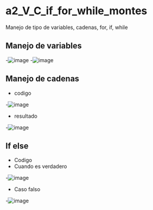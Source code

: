 # a2_V_C_if_for_while_montes
Manejo de tipo de variables, cadenas, for, if,  while
## Manejo de variables
-![image](https://github.com/user-attachments/assets/6c6d77d2-666d-4d5e-b0ca-f5258ba2173b)
-![image](https://github.com/user-attachments/assets/5841dc0c-8972-426e-af26-80263f5d5798)
## Manejo de cadenas
- codigo
  
-![image](https://github.com/user-attachments/assets/735fdfa5-0f94-40e0-a48f-892c96160125)
- resultado

-![image](https://github.com/user-attachments/assets/b54e4984-0104-4746-8a24-d192d70b1f66)

## If else
- Codigo
- Cuando es verdadero
  
-![image](https://github.com/user-attachments/assets/2eb88199-fb57-4c8a-af7c-fb6f65e881f2)
- Caso falso
  
-![image](https://github.com/user-attachments/assets/a017805c-2caf-40ee-b07a-0fc467ea955c)

